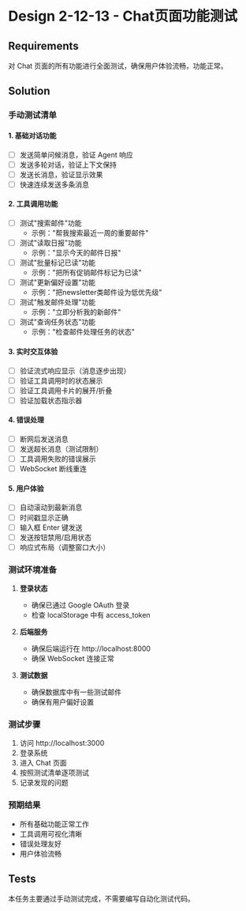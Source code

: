 # Design 2-12-13 - Chat页面功能测试

## Requirements

对 Chat 页面的所有功能进行全面测试，确保用户体验流畅，功能正常。

## Solution

### 手动测试清单

#### 1. 基础对话功能
- [ ] 发送简单问候消息，验证 Agent 响应
- [ ] 发送多轮对话，验证上下文保持
- [ ] 发送长消息，验证显示效果
- [ ] 快速连续发送多条消息

#### 2. 工具调用功能
- [ ] 测试"搜索邮件"功能
  - 示例："帮我搜索最近一周的重要邮件"
- [ ] 测试"读取日报"功能
  - 示例："显示今天的邮件日报"
- [ ] 测试"批量标记已读"功能
  - 示例："把所有促销邮件标记为已读"
- [ ] 测试"更新偏好设置"功能
  - 示例："把newsletter类邮件设为低优先级"
- [ ] 测试"触发邮件处理"功能
  - 示例："立即分析我的新邮件"
- [ ] 测试"查询任务状态"功能
  - 示例："检查邮件处理任务的状态"

#### 3. 实时交互体验
- [ ] 验证流式响应显示（消息逐步出现）
- [ ] 验证工具调用时的状态展示
- [ ] 验证工具调用卡片的展开/折叠
- [ ] 验证加载状态指示器

#### 4. 错误处理
- [ ] 断网后发送消息
- [ ] 发送超长消息（测试限制）
- [ ] 工具调用失败的错误展示
- [ ] WebSocket 断线重连

#### 5. 用户体验
- [ ] 自动滚动到最新消息
- [ ] 时间戳显示正确
- [ ] 输入框 Enter 键发送
- [ ] 发送按钮禁用/启用状态
- [ ] 响应式布局（调整窗口大小）

### 测试环境准备

1. **登录状态**
   - 确保已通过 Google OAuth 登录
   - 检查 localStorage 中有 access_token

2. **后端服务**
   - 确保后端运行在 http://localhost:8000
   - 确保 WebSocket 连接正常

3. **测试数据**
   - 确保数据库中有一些测试邮件
   - 确保有用户偏好设置

### 测试步骤

1. 访问 http://localhost:3000
2. 登录系统
3. 进入 Chat 页面
4. 按照测试清单逐项测试
5. 记录发现的问题

### 预期结果

- 所有基础功能正常工作
- 工具调用可视化清晰
- 错误处理友好
- 用户体验流畅

## Tests

本任务主要通过手动测试完成，不需要编写自动化测试代码。
